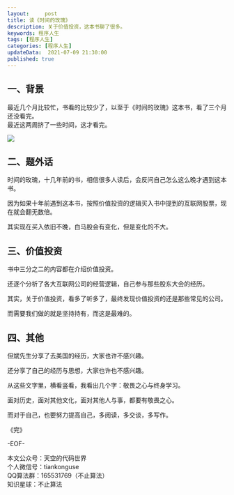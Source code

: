 ```yaml
---   
layout:     post  
title: 读《时间的玫瑰》  
description: 关于价值投资，这本书聊了很多。   
keywords: 程序人生  
tags: [程序人生]    
categories: [程序人生]  
updateData:  2021-07-09 21:30:00  
published: true  
---  
```



## 一、背景  


最近几个月比较忙，书看的比较少了，以至于《时间的玫瑰》这本书，看了三个月还没看完。  
最近这两周挤了一些时间，这才看完。  


![](//res.tiankonguse.com/images/2021/07/09/001.png)  


## 二、题外话


时间的玫瑰，十几年前的书，相信很多人读后，会反问自己怎么这么晚才遇到这本书。  


因为如果十年前遇到这本书，按照价值投资的逻辑买入书中提到的互联网股票，现在就会翻无数倍。  


其实现在买入依旧不晚，白马股会有变化，但是变化的不大。  


## 三、价值投资


书中三分之二的内容都在介绍价值投资。  


还逐个分析了各大互联网公司的经营逻辑，自己参与那些股东大会的经历。  


其实，关于价值投资，看多了听多了，最终发现价值投资的还是那些常见的公司。  


而需要我们做的就是坚持持有，而这是最难的。  


## 四、其他  


但斌先生分享了去美国的经历，大家也许不感兴趣。  


还分享了自己的经历与思想，大家也许也不感兴趣。  


从这些文字里，横看竖看，我看出几个字：敬畏之心与终身学习。  


面对历史，面对其他文化，面对其他人与事，都要有敬畏之心。  


而对于自己，也要努力提高自己，多阅读，多交谈，多写作。


《完》


-EOF-  



本文公众号：天空的代码世界  
个人微信号：tiankonguse  
QQ算法群：165531769（不止算法）  
知识星球：不止算法  

